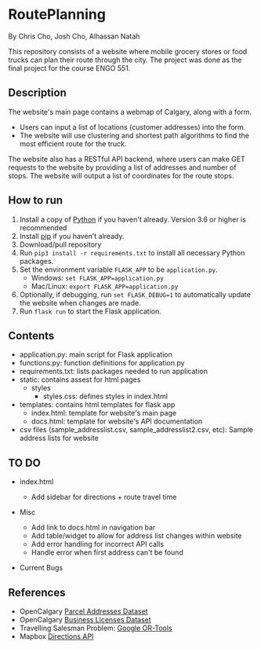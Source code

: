 # RoutePlanning
By Chris Cho, Josh Cho, Alhassan Natah

This repository consists of a website where mobile grocery stores or food trucks can plan their route through the city. The project was done as the final project for the course ENGO 551.

<Insert website link>

## Description
The website's main page contains a webmap of Calgary, along with a form.
- Users can input a list of locations (customer addresses) into the form.
- The website will use clustering and shortest path algorithms to find the most efficient route for the truck.

The website also has a RESTful API backend, where users can make GET requests to the website by providing a list of addresses and number of stops. The website will output a list of coordinates for the route stops.

## How to run
1. Install a copy of [Python](https://www.python.org/downloads/) if you haven't already. Version 3.6 or higher is recommended
2. Install [pip](https://pip.pypa.io/en/stable/installing/) if you haven't already.
3. Download/pull repository
4. Run ```pip3 install -r requirements.txt``` to install all necessary Python packages.
5. Set the environment variable ```FLASK_APP``` to be ```application.py```.
    - Windows: ```set FLASK_APP=application.py```
    - Mac/Linux: ```export FLASK_APP=application.py```  
6. Optionally, if debugging, run ```set FLASK_DEBUG=1``` to automatically update the website when changes are made.
7. Run ```flask run``` to start the Flask application.

## Contents
- application.py: main script for Flask application
- functions.py: function definitions for application.py
- requirements.txt: lists packages needed to run application
- static: contains assest for html pages
  - styles
    - styles.css: defines styles in index.html
- templates: contains html templates for flask app
  - index.html: template for website's main page
  - docs.html: template for website's API documentation
- csv files (sample_addresslist.csv, sample_addresslist2.csv, etc): Sample address lists for website

## TO DO
- index.html
  - Add sidebar for directions + route travel time

- Misc
  - Add link to docs.html in navigation bar
  - Add table/widget to allow for address list changes within website
  - Add error handling for incorrect API calls
  - Handle error when first address can't be found

- Current Bugs

## References
- OpenCalgary [Parcel Addresses Dataset](https://dev.socrata.com/foundry/data.calgary.ca/9zvu-p8uz)
- OpenCalgary [Business Licenses Dataset](https://dev.socrata.com/foundry/data.calgary.ca/vdjc-pybd)
- Travelling Salesman Problem: [Google OR-Tools](https://developers.google.com/optimization/routing/tsp)
- Mapbox [Directions API](https://docs.mapbox.com/api/navigation/directions/)
